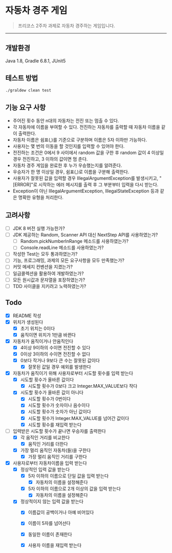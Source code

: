 # 자동차 경주 게임

> 프리코스 2주차 과제로 자동차 경주하는 게임입니다.
---

## 개발환경

Java 1.8, Gradle 6.8.1, JUnit5

## 테스트 방법

```sh
./graldew clean test
```

## 기능 요구 사항
- 주어진 횟수 동안 n대의 자동차는 전진 또는 멈출 수 있다.
- 각 자동차에 이름을 부여할 수 있다. 전진하는 자동차를 출력할 때 자동차 이름을 같이 출력한다.
- 자동차 이름은 쉼표(,)를 기준으로 구분하며 이름은 5자 이하만 가능하다.
- 사용자는 몇 번의 이동을 할 것인지를 입력할 수 있어야 한다.
- 전진하는 조건은 0에서 9 사이에서 random 값을 구한 후 random 값이 4 이상일 경우 전진하고, 3 이하의 값이면 멈
춘다.
- 자동차 경주 게임을 완료한 후 누가 우승했는지를 알려준다.
- 우승자가 한 명 이상일 경우, 쉼표(,)로 이름을 구분해 출력한다.
- 사용자가 잘못된 값을 입력할 경우 IllegalArgumentException를 발생시키고, "[ERROR]"로 시작하는 에러 메시지를
출력 후 그 부분부터 입력을 다시 받는다.
- Exception이 아닌 IllegalArgumentException, IllegalStateException 등과 같은 명확한 유형을 처리한다.


## 고려사항

- [ ] JDK 8 버전 실행 가능한가?
- [ ] JDK 제공하는 Random, Scanner API 대신 NextStep API를 사용하였는가?
  - [ ] Random.pickNumberInRange 메소드를 사용하였는가?
  - [ ] Console.readLine 메소드를 사용하였는가?
- [ ] 작성한 Test는 모두 통과하였는가?
- [ ] 기능, 프로그래밍, 과제의 모든 요구사항을 모두 만족했는가?
- [ ] 커밋 메세지 컨벤션을 지켰는가?
- [ ] 일급콜렉션을 활용하여 개발하였는가?
- [ ] 모든 원시값과 문자열을 포장하였는가?
- [ ] TDD 사이클을 지키려고 노력하였는가?

## Todo

- [x] README 작성
- [x] 위치가 생성된다
  - [x] 초기 위치는 0이다
  - [x] 움직이면 위치가 1만큼 바뀐다
- [x] 자동차가 움직이거나 안움직인다
  - [x] 4이상 9이하의 수이면 전진할 수 있다
  - [x] 0이상 3이하의 수이면 전진할 수 없다
  - [x] 0보다 작거나 9보다 큰 수는 잘못된 값이다
    - [x] 잘못된 값일 경우 예외를 발생한다
- [x] 자동차가 움직이기 위해 사용자로부터 시도할 횟수를 입력 받는다
    - [x] 시도할 횟수가 올바른 값이다
        - [x] 시도할 횟수가 0보다 크고 Integer.MAX_VALUE보다 작다
    - [x] 시도할 횟수가 올바른 값이 아니다
        - [x] 시도할 횟수가 0번이다
        - [x] 시도할 횟수가 숫자이나 음수이다
        - [x] 시도할 횟수가 숫자가 아닌 값이다
        - [x] 시도할 횟수가 Integer.MAX_VALUE를 넘어간 값이다
        - [x] 시도할 횟수를 재입력 받는다
- [ ] 입력받은 시도할 횟수가 끝나면 우승자를 출력한다
    - [x] 각 움직인 거리를 비교한다
      - [x] 움직인 거리를 더한다
    - [x] 가장 멀리 움직인 자동차(들)을 구한다
      - [x] 가장 멀리 움직인 거리를 구한다
- [x] 사용자로부터 자동차이름을 입력 받는다
    - [x] 정상적인 입력 값을 받는다
        - [x] 5자 이하의 이름으로 단일 값을 입력 받는다
          - [x] 자동차의 이름을 설정해준다
        - [x] 5자 이하의 이름으로 2개 이상의 값을 입력 받는다
          - [x] 자동차의 이름을 설정해준다
    - [x] 정상적이지 않는 입력 값을 받는다
        - [x] 이름값이 공백이거나 아예 비어있다 
        - [x] 이름이 5자를 넘어선다
        - [x] 동일한 이름이 존재한다
        - [x] 사용자 이름을 재입력 받는다

